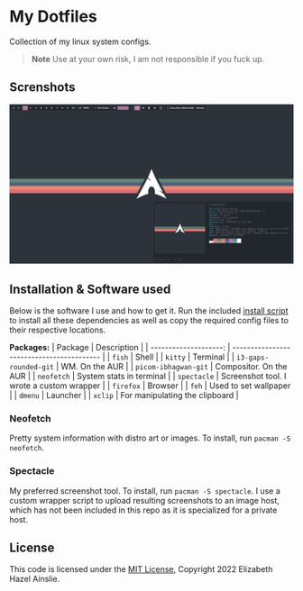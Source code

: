 # My Dotfiles
Collection of my linux system configs.

> **Note** Use at your own risk, I am not responsible if you fuck up.

## Screnshots
![01](screenshots/01.png)

## Installation & Software used
Below is the software I use and how to get it. Run the included [install script
](install.sh) to install all these dependencies as well as copy the required 
config files to their respective locations.

**Packages:**
| Package               | Description                               |
| --------------------: | ----------------------------------------- |
| `fish`                | Shell                                     |
| `kitty`               | Terminal                                  |
| `i3-gaps-rounded-git` | WM. On the AUR                            |
| `picom-ibhagwan-git`  | Compositor. On the AUR                    | 
| `neofetch`            | System stats in terminal                  |
| `spectacle`           | Screenshot tool. I wrote a custom wrapper |
| `firefox`             | Browser                                   |
| `feh`                 | Used to set wallpaper                     |
| `dmenu`               | Launcher                                  |
| `xclip`               | For manipulating the clipboard            |

### Neofetch
Pretty system information with distro art or images. To install, run `pacman -S
neofetch`.

### Spectacle
My preferred screenshot tool. To install, run `pacman -S spectacle`. I use a
custom wrapper script to upload resulting screenshots to an image host, which
has not been included in this repo as it is specialized for a private host.

## License
This code is licensed under the [MIT License](LICENSE), Copyright 2022 Elizabeth Hazel Ainslie.
